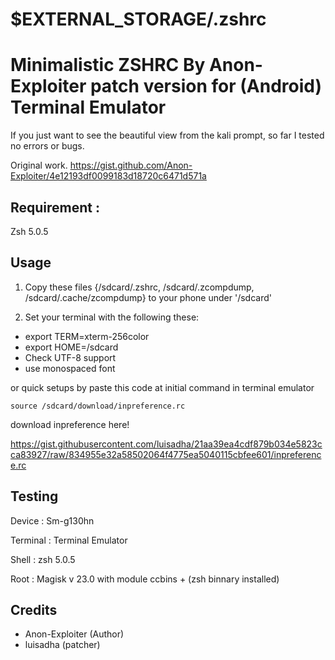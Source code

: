 # $EXTERNAL_STORAGE/.zshrc

# Minimalistic ZSHRC By Anon-Exploiter patch version for (Android) Terminal Emulator 

If you just want to see the beautiful view from the kali prompt, so far I tested no errors or bugs.

Original work.
 https://gist.github.com/Anon-Exploiter/4e12193df0099183d18720c6471d571a


## Requirement :

Zsh 5.0.5


## Usage


1. Copy these files {/sdcard/.zshrc, /sdcard/.zcompdump, /sdcard/.cache/zcompdump} to your phone under '/sdcard'

2. Set your terminal with the following these:


- export TERM=xterm-256color
- export HOME=/sdcard
- Check UTF-8 support
- use monospaced font 

 or quick setups by paste this code at initial command in terminal emulator

```
source /sdcard/download/inpreference.rc
```

download inpreference here!

https://gist.githubusercontent.com/luisadha/21aa39ea4cdf879b034e5823cca83927/raw/834955e32a58502064f4775ea5040115cbfee601/inpreference.rc

## Testing

Device : Sm-g130hn

Terminal : Terminal Emulator

Shell : zsh 5.0.5

Root : Magisk v 23.0 with module ccbins + (zsh binnary installed)


## Credits 

- Anon-Exploiter (Author)
- luisadha (patcher)


